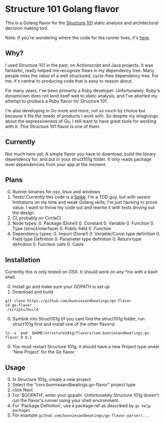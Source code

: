 # Structure 101 Golang flavor

This is a Golang flavor for the [Structure 101](https://structure101.com/) static analysis and architectural decision making tool. 

Note: If you're wondering where the code for the runner lives, it's [here](https://github.com/bunniesandbeatings/go-flavor-parser).

## Why?

I used Structure 101 in the past, on Actionscript and Java projects. It was fantastic, really helped me recognize flaws in my dependency tree. Many people miss the value of a well structured, cycle-free dependency tree. For me, it's central to producing code that is easy to reason about.

For many years, I've been primarily a Ruby developer. Unfortunately, Ruby's dynamicism does not lend itself well to static analysis, and I've aborted my attempt to produce a Ruby flavor for Structure 101.  

I'm also developing in Go more and more, not so much by choice but because it fits the needs of products I work with. So despite my misgivings about the expressiveness of Go, I still want to have great tools for working with it. This Structure 101 flavor is one of them.

## Currently

Not much here yet. A simple flavor you have to download, build the binary dependency for, and put in your struct101g folder. It only reads package level dependencies from your app at the moment. 

## Plans

  0. Runner binaries for osx, linux and windows
  0. Tests! Currently this code is a [Spike](http://agiledictionary.com/209/spike/). I'm a TDD guy, but with severe limitations on my time and weak Golang skills, I'm just hacking to prove value. I want to throw my code out and rewrite it with tests driving out the design.
  0. CI, probably on CircleCI.
  0. Node types:
    0. Package (Done!)
      0. Constant
      0. Variable
      0. Function
    0. Type (struct/interface)
      0. Public field
      0. Function
  0. Dependency types:
    0. Import (Done!)
    0. Variable/Const type definition
    0. Field type Definition
    0. Parameter type definition
    0. Return type definition
    0. Function calls
    0. Casts

## Installation
Currently this is only tested on OSX. It should work on any *nix with a bash shell.

0. Install go and make sure your GOPATH is set up
0. Download and build

  ```shell
  git clone https://github.com/bunniesandbeatings/go-flavor
  cd go-flavor
  ./scripts/build
  ```
  
0. Symlink into Struct101g (if you cant find the struct101g folder, run struct101g first and install one of the other flavors)

  ```shell
  ln -s `pwd` $HOME/structure101g/flavors/com.bunniesandbeatings.go-flavor_0.0.1
  ```

0. You must restart Structure 101g, it should have a new Project type under 'New Project' for the Go flavor.

## Usage 

0. In Structure 101g, create a new project
0. Select the "com.bunniesandbeatings.go-flavor" project type
0. click Next
0. For '$GOPATH', enter your gopath. Unfortunately Structure 101g doesn't run the flavor's runner using your shell environment.
0. For 'Package Definition', use a package ref as described by ```go help packages```
  0. For example ```github.com/bunniesandbeatings/go-flavor-parser/...```
